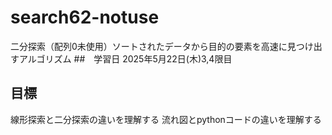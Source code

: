 # search62-notuse
二分探索（配列0未使用）ソートされたデータから目的の要素を高速に見つけ出すアルゴリズム
##　学習日
2025年5月22日(木)3,4限目
## 目標
線形探索と二分探索の違いを理解する
流れ図とpythonコードの違いを理解する